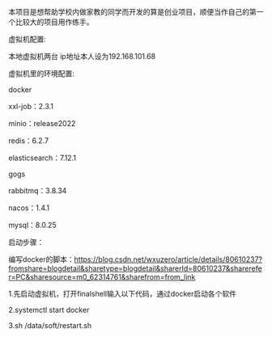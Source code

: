 本项目是想帮助学校内做家教的同学而开发的算是创业项目，顺便当作自己的第一个比较大的项目用作练手。

虚拟机配置:

本地虚拟机两台 ip地址本人设为192.168.101.68



虚拟机里的环境配置:

docker

xxl-job：2.3.1 

minio：release2022

redis：6.2.7

elasticsearch：7.12.1

gogs

rabbitmq：3.8.34

nacos：1.4.1

mysql：8.0.25



启动步骤：

编写docker的脚本：https://blog.csdn.net/wxuzero/article/details/80610237?fromshare=blogdetail&sharetype=blogdetail&sharerId=80610237&sharerefer=PC&sharesource=m0_62314761&sharefrom=from_link

1.先启动虚拟机，打开finalshell输入以下代码，通过docker启动各个软件

2.systemctl start docker

3.sh /data/soft/restart.sh
